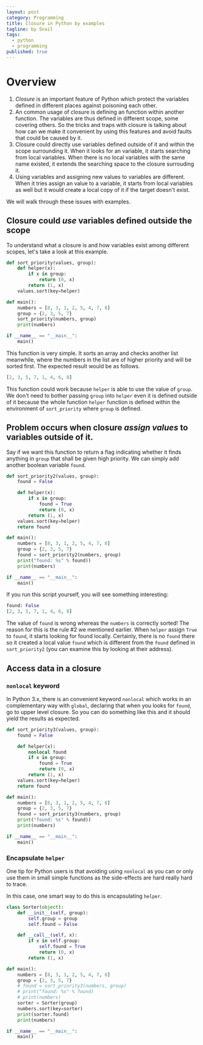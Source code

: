 ```yaml
---
layout: post
category: Programming
title: Closure in Python by examples
tagline: by Snail
tags: 
  - python
  - programming
published: true
---
```

# Overview

1. *Closure* is an important feature of Python which protect the variables defined in different places against poisoning each other. 
2. An common usage of closure is defining an function within another function. The variables are thus defined in different scope, some covering others. So the tricks and traps with closure is talking about how can we make it convenient by using this features and avoid faults that could be caused by it.
3. Closure could directly use variables defined outside of it and within the scope surrounding it. When it looks for an variable, it starts searching from local variables. When there is no local variables with the same name existed, it extends the searching space to the closure surrouding it.
4. Using variables and assigning new values to variables are different. When it tries assign an value to a variable, it starts from local variables as well but it would create a local copy of it if the target doesn't exist.

We will walk through these issues with examples.

## Closure could *use* variables defined outside the scope

To understand what a closure is and how variables exist among different scopes, let's take a look at this example.

```python
def sort_priority(values, group):
    def helper(x):
        if x in group:
            return (0, x)
        return (1, x)
    values.sort(key=helper)

def main():
    numbers = [8, 3, 1, 2, 5, 4, 7, 6]
    group = {2, 3, 5, 7}
    sort_priority(numbers, group)
    print(numbers)

if __name__ == "__main__":
    main()
```

This function is very simple. It sorts an array and checks another list meanwhile, where the numbers in the list are of higher priority and will be sorted first.
The expected result would be as follows.

```python
[2, 3, 5, 7, 1, 4, 6, 8]
```

This function could work because `helper` is able to use the value of `group`. We don't need to bother passing `group` into `helper` even it is defined outside of it because the whole function `helper` function is defined within the environment of `sort_priority` where `group` is defined. 

## Problem occurs when closure *assign values* to variables outside of it.

Say if we want this function to return a flag indicating whether it finds anything in `group` that shall be given high priority. We can simply add another boolean variable `found`.

```python
def sort_priority2(values, group):
    found = False

    def helper(x):
        if x in group:
            found = True
            return (0, x)
        return (1, x)
    values.sort(key=helper)
    return found

def main():
    numbers = [8, 3, 1, 2, 5, 4, 7, 6]
    group = {2, 3, 5, 7}
    found = sort_priority2(numbers, group)
    print("found: %s" % found))
    print(numbers)

if __name__ == "__main__":
    main()
```

If you run this script yourself, you will see something interesting:

```python
found: False
[2, 3, 5, 7, 1, 4, 6, 8]
```

The value of `found` is wrong whereas the `numbers` is correctly sorted! The reason for this is the rule #2 we mentioned earlier. When `helper` assign `True` to `found`, it starts looking for found locally. Certainly, there is no `found` there so it created a local value `found` which is different from the `found` defined in `sort_priority2` (you can examine this by looking at their address).

## Access data in a closure

### `nonlocal` keyword

In Python 3.x, there is an convenient keyword `nonlocal` which works in an complementary way with `global`, declaring that when you looks for `found`, go to upper level closure. So you can do something like this and it should yield the results as expected.

```python
def sort_priority3(values, group):
    found = False

    def helper(x):
        nonlocal found
        if x in group:
            found = True
            return (0, x)
        return (1, x)
    values.sort(key=helper)
    return found

def main():
    numbers = [8, 3, 1, 2, 5, 4, 7, 6]
    group = {2, 3, 5, 7}
    found = sort_priority3(numbers, group)
    print("found: %s" % found))
    print(numbers)

if __name__ == "__main__":
    main()
```

### Encapsulate `helper`

One tip for Python users is that avoiding using `nonlocal` as you can or only use them in small simple functions as the side-effects are hard really hard to trace.

In this case, one smart way to do this is encapsulating `helper`.

```python
class Sorter(object):
    def __init__(self, group):
        self.group = group
        self.found = False

    def __call__(self, x):
        if x in self.group:
            self.found = True
            return (0, x)
        return (1, x)

def main():
    numbers = [8, 3, 1, 2, 5, 4, 7, 6]
    group = {2, 3, 5, 7}
    # found = sort_priority3(numbers, group)
    # print("found: %s" % found)
    # print(numbers)
    sorter = Sorter(group)
    numbers.sort(key=sorter)
    print(sorter.found)
    print(numbers)

if __name__ == "__main__":
    main()
```

